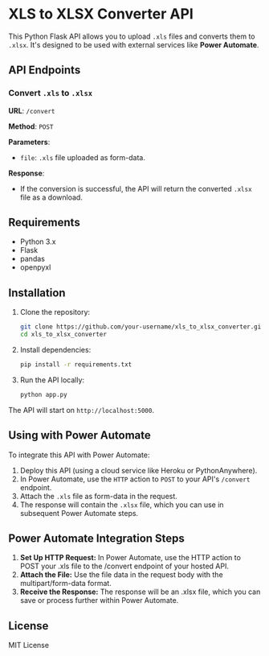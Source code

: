 # XLS to XLSX Converter API

This Python Flask API allows you to upload `.xls` files and converts them to `.xlsx`. It's designed to be used with external services like **Power Automate**.

## API Endpoints

### Convert `.xls` to `.xlsx`
**URL**: `/convert`

**Method**: `POST`

**Parameters**:
- `file`: `.xls` file uploaded as form-data.

**Response**:
- If the conversion is successful, the API will return the converted `.xlsx` file as a download.

## Requirements

- Python 3.x
- Flask
- pandas
- openpyxl

## Installation

1. Clone the repository:
    ```bash
    git clone https://github.com/your-username/xls_to_xlsx_converter.git
    cd xls_to_xlsx_converter
    ```

2. Install dependencies:
    ```bash
    pip install -r requirements.txt
    ```

3. Run the API locally:
    ```bash
    python app.py
    ```

The API will start on `http://localhost:5000`.

## Using with Power Automate

To integrate this API with Power Automate:
1. Deploy this API (using a cloud service like Heroku or PythonAnywhere).
2. In Power Automate, use the `HTTP` action to `POST` to your API's `/convert` endpoint.
3. Attach the `.xls` file as form-data in the request.
4. The response will contain the `.xlsx` file, which you can use in subsequent Power Automate steps.

## Power Automate Integration Steps
1. **Set Up HTTP Request:** In Power Automate, use the HTTP action to POST your .xls file to the /convert endpoint of your hosted API.
2. **Attach the File:** Use the file data in the request body with the multipart/form-data format.
3. **Receive the Response:** The response will be an .xlsx file, which you can save or process further within Power Automate.

## License

MIT License

